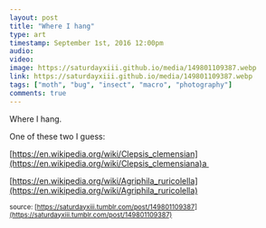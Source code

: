 ```yaml
---
layout: post
title: "Where I hang"
type: art
timestamp: September 1st, 2016 12:00pm
audio: 
video: 
image: https://saturdayxiii.github.io/media/149801109387.webp
link: https://saturdayxiii.github.io/media/149801109387.webp
tags: ["moth", "bug", "insect", "macro", "photography"]
comments: true
---
```

Where I hang.




One of these two I guess: 

[https://en.wikipedia.org/wiki/Clepsis_clemensian](https://en.wikipedia.org/wiki/Clepsis_clemensiana)a 

[https://en.wikipedia.org/wiki/Agriphila_ruricolella](https://en.wikipedia.org/wiki/Agriphila_ruricolella)

<small>source: [https://saturdayxiii.tumblr.com/post/149801109387](https://saturdayxiii.tumblr.com/post/149801109387)</small>